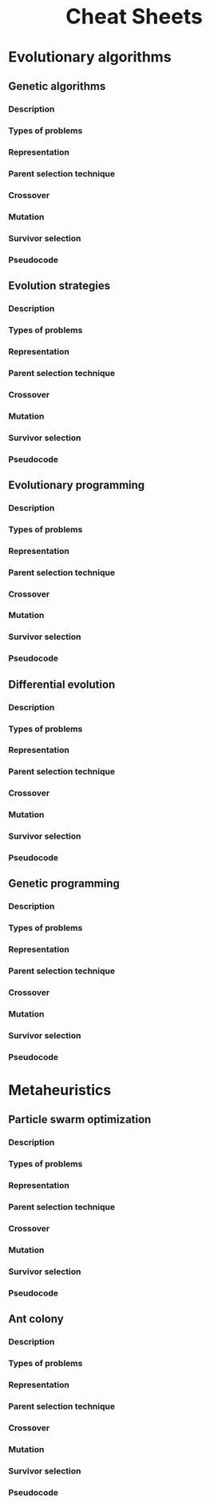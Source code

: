 <h1 align="center" style="font-size:3em">Cheat Sheets</h1>

# Evolutionary algorithms

## Genetic algorithms

### Description

### Types of problems

### Representation

### Parent selection technique

### Crossover 

### Mutation

### Survivor selection

### Pseudocode

## Evolution strategies

### Description

### Types of problems

### Representation

### Parent selection technique

### Crossover 

### Mutation

### Survivor selection

### Pseudocode

## Evolutionary programming

### Description

### Types of problems

### Representation

### Parent selection technique

### Crossover 

### Mutation

### Survivor selection

### Pseudocode

## Differential evolution

### Description

### Types of problems

### Representation

### Parent selection technique

### Crossover 

### Mutation

### Survivor selection

### Pseudocode

## Genetic programming

### Description

### Types of problems

### Representation

### Parent selection technique

### Crossover 

### Mutation

### Survivor selection

### Pseudocode

# Metaheuristics

## Particle swarm optimization

### Description

### Types of problems

### Representation

### Parent selection technique

### Crossover 

### Mutation

### Survivor selection

### Pseudocode

## Ant colony

### Description

### Types of problems

### Representation

### Parent selection technique

### Crossover 

### Mutation

### Survivor selection

### Pseudocode